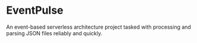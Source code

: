 # EventPulse
An event-based serverless architecture project tasked with processing and parsing JSON files reliably and quickly.
